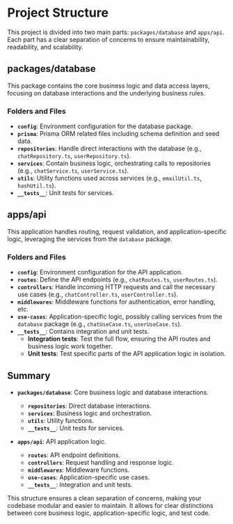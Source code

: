 # Project Structure

This project is divided into two main parts: `packages/database` and `apps/api`. Each part has a clear separation of concerns to ensure maintainability, readability, and scalability.

## packages/database

This package contains the core business logic and data access layers, focusing on database interactions and the underlying business rules.

### Folders and Files

- **`config`**: Environment configuration for the database package.
- **`prisma`**: Prisma ORM related files including schema definition and seed data.
- **`repositories`**: Handle direct interactions with the database (e.g., `chatRepository.ts`, `userRepository.ts`).
- **`services`**: Contain business logic, orchestrating calls to repositories (e.g., `chatService.ts`, `userService.ts`).
- **`utils`**: Utility functions used across services (e.g., `emailUtil.ts`, `hashUtil.ts`).
- **`__tests__`**: Unit tests for services.

## apps/api

This application handles routing, request validation, and application-specific logic, leveraging the services from the `database` package.

### Folders and Files

- **`config`**: Environment configuration for the API application.
- **`routes`**: Define the API endpoints (e.g., `chatRoutes.ts`, `userRoutes.ts`).
- **`controllers`**: Handle incoming HTTP requests and call the necessary use cases (e.g., `chatController.ts`, `userController.ts`).
- **`middlewares`**: Middleware functions for authentication, error handling, etc.
- **`use-cases`**: Application-specific logic, possibly calling services from the `database` package (e.g., `chatUseCase.ts`, `userUseCase.ts`).
- **`__tests__`**: Contains integration and unit tests.
  - **Integration tests**: Test the full flow, ensuring the API routes and business logic work together.
  - **Unit tests**: Test specific parts of the API application logic in isolation.

## Summary

- **`packages/database`**: Core business logic and database interactions.
  - **`repositories`**: Direct database interactions.
  - **`services`**: Business logic and orchestration.
  - **`utils`**: Utility functions.
  - **`__tests__`**: Unit tests for services.

- **`apps/api`**: API application logic.
  - **`routes`**: API endpoint definitions.
  - **`controllers`**: Request handling and response logic.
  - **`middlewares`**: Middleware functions.
  - **`use-cases`**: Application-specific use cases.
  - **`__tests__`**: Integration and unit tests.

This structure ensures a clean separation of concerns, making your codebase modular and easier to maintain. It allows for clear distinctions between core business logic, application-specific logic, and test code.
